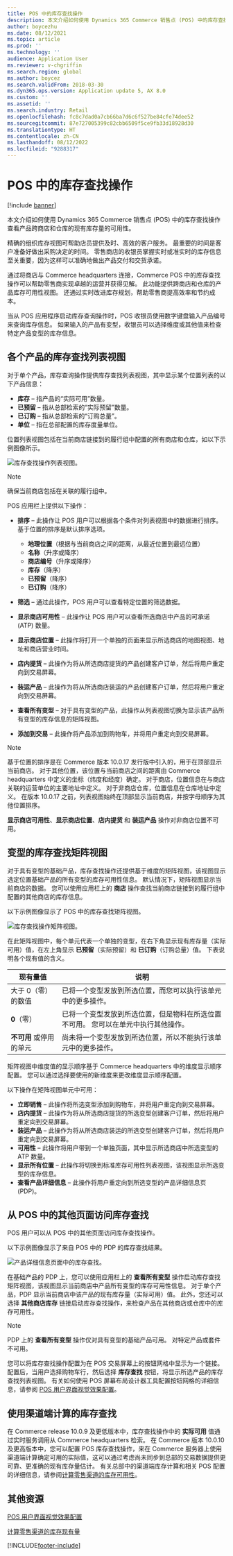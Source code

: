 ```yaml
---
title: POS 中的库存查找操作
description: 本文介绍如何使用 Dynamics 365 Commerce 销售点 (POS) 中的库存查找操作查看产品跨商店和仓库的现有库存量的可用性。
author: boycezhu
ms.date: 08/12/2021
ms.topic: article
ms.prod: ''
ms.technology: ''
audience: Application User
ms.reviewer: v-chgriffin
ms.search.region: global
ms.author: boycez
ms.search.validFrom: 2018-03-30
ms.dyn365.ops.version: Application update 5, AX 8.0
ms.custom: ''
ms.assetid: ''
ms.search.industry: Retail
ms.openlocfilehash: fc8c7dad0a7cb66ba7d6c6f527be84cfe74dee52
ms.sourcegitcommit: 87e727005399c82cbb6509f5ce9fb33d18928d30
ms.translationtype: HT
ms.contentlocale: zh-CN
ms.lasthandoff: 08/12/2022
ms.locfileid: "9288317"
---
```

# <a name="inventory-lookup-operation-in-pos"></a>POS 中的库存查找操作

[!include [banner](includes/banner.md)]

本文介绍如何使用 Dynamics 365 Commerce 销售点 (POS) 中的库存查找操作查看产品跨商店和仓库的现有库存量的可用性。

精确的组织库存视图可帮助店员提供及时、高效的客户服务。 最重要的时间是客户准备好做出采购决定的时间。 零售商店的收银员掌握实时或准实时的库存信息至关重要，因为这样可以准确地做出产品交付和交货承诺。

通过将商店与 Commerce headquarters 连接，Commerce POS 中的库存查找操作可以帮助零售商实现卓越的运营并获得见解。 此功能提供跨商店和仓库的产品库存可用性视图。 还通过实时改进库存规划，帮助零售商提高效率和节约成本。

当从 POS 应用程序启动库存查询操作时，POS 收银员使用数字键盘输入产品编号来查询库存信息。 如果输入的产品有变型，收银员可以选择维度或其他值来检查特定产品变型的库存信息。

## <a name="inventory-lookup-list-view-for-individual-products"></a>各个产品的库存查找列表视图

对于单个产品，库存查询操作提供库存查找列表视图，其中显示某个位置列表的以下产品信息：

- **库存** – 指产品的“实际可用”数量。
- **已预留** – 指从总部检索的“实际预留”数量。
- **已订购** – 指从总部检索的“订购总量”。
- **单位** – 指在总部配置的库存度量单位。

位置列表视图包括在当前商店链接到的履行组中配置的所有商店和仓库，如以下示例图像所示。

![库存查找操作列表视图。](media/inventory-lookup-list-view.png)

> [!NOTE]
> 确保当前商店包括在关联的履行组中。

POS 应用栏上提供以下操作：

- **排序** – 此操作让 POS 用户可以根据各个条件对列表视图中的数据进行排序。 基于位置的排序是默认排序选项。

    - **地理位置**（根据与当前商店之间的距离，从最近位置到最远位置）
    - **名称**（升序或降序）
    - **商店编号**（升序或降序）
    - **库存**（降序）
    - **已预留**（降序）
    - **已订购**（降序）

- **筛选** – 通过此操作，POS 用户可以查看特定位置的筛选数据。
- **显示商店可用性** – 此操作让 POS 用户可以查看所选商店中产品的可承诺 (ATP) 数量。
- **显示商店位置** – 此操作将打开一个单独的页面来显示所选商店的地图视图、地址和商店营业时间。
- **店内提货** – 此操作为将从所选商店提货的产品创建客户订单，然后将用户重定向到交易屏幕。
- **装运产品** – 此操作为将从所选商店装运的产品创建客户订单，然后将用户重定向到交易屏幕。
- **查看所有变型** – 对于具有变型的产品，此操作从列表视图切换为显示该产品所有变型的库存信息的矩阵视图。
- **添加到交易** – 此操作将产品添加到购物车，并将用户重定向到交易屏幕。

> [!NOTE]
> 基于位置的排序是在 Commerce 版本 10.0.17 发行版中引入的，用于在顶部显示当前商店。 对于其他位置，该位置与当前商店之间的距离由 Commerce headquarters 中定义的坐标（纬度和经度）确定。 对于商店，位置信息在与商店关联的运营单位的主要地址中定义。 对于非商店仓库，位置信息在仓库地址中定义。 在版本 10.0.17 之前，列表视图始终在顶部显示当前商店，并按字母顺序为其他位置排序。
>
> **显示商店可用性**、**显示商店位置**、**店内提货** 和 **装运产品** 操作对非商店位置不可用。

## <a name="inventory-lookup-matrix-view-for-variants"></a>变型的库存查找矩阵视图

对于具有变型的基础产品，库存查找操作还提供基于维度的矩阵视图，该视图显示选定位置基础产品的所有变型的库存可用性信息。 默认情况下，矩阵视图显示当前商店的数据。 您可以使用应用栏上的 **商店** 操作查找当前商店链接到的履行组中配置的其他商店的库存信息。

以下示例图像显示了 POS 中的库存查找矩阵视图。

![库存查找操作矩阵视图。](media/inventory-lookup-matrix-view.png)

在此矩阵视图中，每个单元代表一个单独的变型，在右下角显示现有库存量（实际可用）值，在左上角显示 **已预留**（实际预留）和 **已订购**（订购总量）值。 下表说明各个现有值的含义。

| 现有量值                            | 说明 |
|------------------------------------------|-------------|
| 大于 0（零）的数值 | 已将一个变型发放到所选位置，而您可以执行该单元中的更多操作。 |
| **0**（零）                             | 已将一个变型发放到所选位置，但是物料在所选位置不可用。 您可以在单元中执行其他操作。 |
| **不可用** 或停用的单元              | 尚未将一个变型发放到所选位置，所以不能执行该单元中的更多操作。 |

矩阵视图中维度值的显示顺序基于 Commerce headquarters 中的维度显示顺序配置。 您可以通过选择要使用的新维度来更改维度显示顺序配置。 

以下操作在矩阵视图单元中可用：

- **立即销售** – 此操作将所选变型添加到购物车，并将用户重定向到交易屏幕。
- **店内提货** – 此操作为将从所选商店提货的所选变型创建客户订单，然后将用户重定向到交易屏幕。
- **装运产品** – 此操作为将从所选商店装运的所选变型创建客户订单，然后将用户重定向到交易屏幕。
- **可用性** – 此操作将用户带到一个单独页面，其中显示所选商店中所选变型的 ATP 数量。
- **显示所有位置** – 此操作将切换到标准库存可用性列表视图，该视图显示所选变型的库存信息。
- **查看产品详细信息** – 此操作将用户重定向到所选变型的产品详细信息页 (PDP)。

## <a name="access-inventory-lookup-from-other-pages-in-pos"></a>从 POS 中的其他页面访问库存查找

POS 用户可以从 POS 中的其他页面访问库存查找操作。

以下示例图像显示了来自 POS 中的 PDP 的库存查找结果。

![产品详细信息页面中的库存查找。](media/inventory-lookup-from-product-details-page.png)

在基础产品的 PDP 上，您可以使用应用栏上的 **查看所有变型** 操作启动库存查找矩阵视图，该视图显示当前商店中产品所有变型的库存可用性信息。 对于单个产品，PDP 显示当前商店中该产品的现有库存量（实际可用）值。 此外，您还可以选择 **其他商店库存** 链接启动库存查找操作，来检查产品在其他商店或仓库中的库存可用性。

> [!NOTE]
> PDP 上的 **查看所有变型** 操作仅对具有变型的基础产品可用。 对特定产品或套件不可用。

您可以将库存查找操作配置为在 POS 交易屏幕上的按钮网格中显示为一个链接。 配置后，当用户选择购物车行，然后选择 **库存查找** 按钮，将显示所选产品的库存查找列表视图。 有关如何使用 POS 屏幕布局设计器工具配置按钮网格的详细信息，请参阅 [POS 用户界面视觉效果配置](pos-screen-layouts.md)。

## <a name="inventory-lookup-with-channel-side-calculation"></a>使用渠道端计算的库存查找

在 Commerce release 10.0.9 及更低版本中，库存查找操作中的 **实际可用** 值通过实时服务调用从 Commerce headquarters 检索。 在 Commerce 版本 10.0.10 及更高版本中，您可以配置 POS 库存查找操作，来在 Commerce 服务器上使用渠道端计算确定可用的实际值，这可以通过考虑尚未同步到总部的交易数据提供更可靠、更准确的现有库存量估计。 有关总部中的渠道端库存计算和相关 POS 配置的详细信息，请参阅[计算零售渠道的库存可用性](calculated-inventory-retail-channels.md)。

## <a name="additional-resources"></a>其他资源

[POS 用户界面视觉效果配置](pos-screen-layouts.md)

[计算零售渠道的库存现有量](calculated-inventory-retail-channels.md)

[!INCLUDE[footer-include](../includes/footer-banner.md)]
